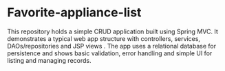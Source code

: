 # Favorite-appliance-list
This repository holds a simple CRUD application built using Spring MVC. It demonstrates a typical web app structure with controllers, services, DAOs/repositories and JSP views . The app uses a relational database for persistence and shows basic validation, error handling and simple UI for listing and managing records.
